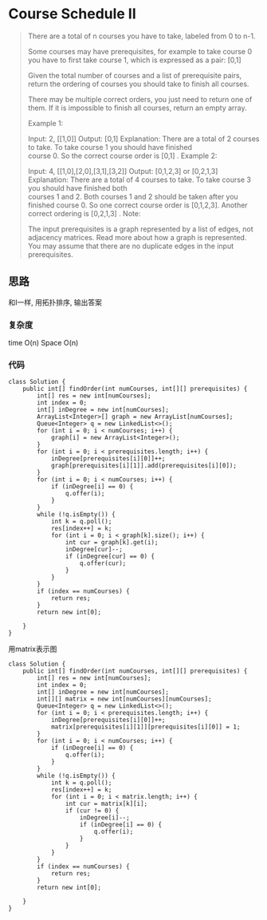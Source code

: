 # Course Schedule II
> There are a total of n courses you have to take, labeled from 0 to n-1.
> 
> Some courses may have prerequisites, for example to take course 0 you have to first take course 1, which is expressed as a pair: [0,1]
> 
> Given the total number of courses and a list of prerequisite pairs, return the ordering of courses you should take to finish all courses.
> 
> There may be multiple correct orders, you just need to return one of them. If it is impossible to finish all courses, return an empty array.
> 
> Example 1:
> 
> Input: 2, [[1,0]] 
> Output: [0,1]
> Explanation: There are a total of 2 courses to take. To take course 1 you should have finished   
>              course 0. So the correct course order is [0,1] .
> Example 2:
> 
> Input: 4, [[1,0],[2,0],[3,1],[3,2]]
> Output: [0,1,2,3] or [0,2,1,3]
> Explanation: There are a total of 4 courses to take. To take course 3 you should have finished both     
>              courses 1 and 2. Both courses 1 and 2 should be taken after you finished course 0. 
>              So one correct course order is [0,1,2,3]. Another correct ordering is [0,2,1,3] .
> Note:
> 
> The input prerequisites is a graph represented by a list of edges, not adjacency matrices. Read more about how a graph is represented.
> You may assume that there are no duplicate edges in the input prerequisites.

## 思路
和I一样, 用拓扑排序, 输出答案
### 复杂度
time O(n) Space O(n)
### 代码
```
class Solution {
    public int[] findOrder(int numCourses, int[][] prerequisites) {
        int[] res = new int[numCourses];
        int index = 0;
        int[] inDegree = new int[numCourses];
        ArrayList<Integer>[] graph = new ArrayList[numCourses];
        Queue<Integer> q = new LinkedList<>();
        for (int i = 0; i < numCourses; i++) {
            graph[i] = new ArrayList<Integer>();
        }
        for (int i = 0; i < prerequisites.length; i++) {
            inDegree[prerequisites[i][0]]++;
            graph[prerequisites[i][1]].add(prerequisites[i][0]);
        }
        for (int i = 0; i < numCourses; i++) {
            if (inDegree[i] == 0) {
                q.offer(i);
            }
        }
        while (!q.isEmpty()) {
            int k = q.poll();
            res[index++] = k;
            for (int i = 0; i < graph[k].size(); i++) {
                int cur = graph[k].get(i);
                inDegree[cur]--;
                if (inDegree[cur] == 0) {
                    q.offer(cur);
                }
            }
        }
        if (index == numCourses) {
            return res;
        }
        return new int[0];
        
    }
}

```
用matrix表示图

```
class Solution {
    public int[] findOrder(int numCourses, int[][] prerequisites) {
        int[] res = new int[numCourses];
        int index = 0;
        int[] inDegree = new int[numCourses];
        int[][] matrix = new int[numCourses][numCourses];
        Queue<Integer> q = new LinkedList<>();
        for (int i = 0; i < prerequisites.length; i++) {
            inDegree[prerequisites[i][0]]++;
            matrix[prerequisites[i][1]][prerequisites[i][0]] = 1;
        }
        for (int i = 0; i < numCourses; i++) {
            if (inDegree[i] == 0) {
                q.offer(i);
            }
        }
        while (!q.isEmpty()) {
            int k = q.poll();
            res[index++] = k;
            for (int i = 0; i < matrix.length; i++) {
                int cur = matrix[k][i];
                if (cur != 0) {
                    inDegree[i]--;
                    if (inDegree[i] == 0) {
                        q.offer(i);
                    }
                }
            }
        }
        if (index == numCourses) {
            return res;
        }
        return new int[0];
        
    }
}
```
